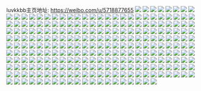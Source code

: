 luvkkbb主页地址: https://weibo.com/u/5718877655 
![](https://wx4.sinaimg.cn/mw2000/006f1Pkbgy1h93gmr6edvj31s82dp4qq.jpg) 
![](https://wx4.sinaimg.cn/mw2000/006f1Pkbgy1h93gmpdsuij31wg2j91ky.jpg) 
![](https://wx4.sinaimg.cn/mw2000/006f1Pkbgy1h93gmtvm24j31pc29t1ky.jpg) 
![](https://wx4.sinaimg.cn/mw2000/006f1Pkbgy1h93gmwxfy0j31w52iu4qq.jpg) 
![](https://wx4.sinaimg.cn/mw2000/006f1Pkbgy1h8qe75bd5rj30u00u07bj.jpg) 
![](https://wx4.sinaimg.cn/mw2000/006f1Pkbgy1h8qe75mf58j30sg0sg0vy.jpg) 
![](https://wx4.sinaimg.cn/mw2000/006f1Pkbgy1h8qe762187j30u00u07bi.jpg) 
![](https://wx4.sinaimg.cn/mw2000/006f1Pkbgy1h8krgq5gxoj30s90k9jua.jpg) 
![](https://wx4.sinaimg.cn/mw2000/006f1Pkbgy1h8jo7mlt48j30u015htce.jpg) 
![](https://wx4.sinaimg.cn/mw2000/006f1Pkbgy1h8flqbyc4uj30t30kn76e.jpg) 
![](https://wx4.sinaimg.cn/mw2000/006f1Pkbgy1h89wonlngyj31sc2dtb2a.jpg) 
![](https://wx4.sinaimg.cn/mw2000/006f1Pkbgy1h89woke6n9j31sc2dse82.jpg) 
![](https://wx4.sinaimg.cn/mw2000/006f1Pkbgy1h89woqpnr4j31sc2dse82.jpg) 
![](https://wx4.sinaimg.cn/mw2000/006f1Pkbgy1h89woykf8cj32da35rhdv.jpg) 
![](https://wx4.sinaimg.cn/mw2000/006f1Pkbgy1h879x3yn64j335s2dcqv5.jpg) 
![](https://wx4.sinaimg.cn/mw2000/006f1Pkbgy1h879x78npbj335s2dcb2a.jpg) 
![](https://wx4.sinaimg.cn/mw2000/006f1Pkbgy1h879xbgt4hj30zu25ohdt.jpg) 
![](https://wx4.sinaimg.cn/mw2000/006f1Pkbgy1h879xgnutmj324s2ud1ky.jpg) 
![](https://wx4.sinaimg.cn/mw2000/006f1Pkbgy1h879xlbr3kj32c033wkjm.jpg) 
![](https://wx4.sinaimg.cn/mw2000/006f1Pkbgy1h879x0qw8rj32702xckjl.jpg) 
![](https://wx4.sinaimg.cn/mw2000/006f1Pkbgy1h84y2g7m4gj30zu25okim.jpg) 
![](https://wx4.sinaimg.cn/mw2000/006f1Pkbgy1h84y2gnq3dj30zu17jafg.jpg) 
![](https://wx4.sinaimg.cn/mw2000/006f1Pkbgy1h84y2h3uccj30zo0z70x5.jpg) 
![](https://wx4.sinaimg.cn/mw2000/006f1Pkbgy1h84x77j6xtj30zu25o4kp.jpg) 
![](https://wx4.sinaimg.cn/mw2000/006f1Pkbgy1h84267sswgj30ed0iwdjy.jpg) 
![](https://wx4.sinaimg.cn/mw2000/006f1Pkbgy1h842687eq3j30r40wrn0t.jpg) 
![](https://wx4.sinaimg.cn/mw2000/006f1Pkbgy1h7wpe92fbvj326m1mvkjl.jpg) 
![](https://wx4.sinaimg.cn/mw2000/006f1Pkbgy1h7wpecqruyj31tf2f8u0x.jpg) 
![](https://wx4.sinaimg.cn/mw2000/006f1Pkbgy1h7wazrcpeyj31sc2dsu0y.jpg) 
![](https://wx4.sinaimg.cn/mw2000/006f1Pkbgy1h7wazpli25j31sc2dsb29.jpg) 
![](https://wx4.sinaimg.cn/mw2000/006f1Pkbgy1h7wazsehg6j31cp0w6tox.jpg) 
![](https://wx4.sinaimg.cn/mw2000/006f1Pkbgy1h7wazn56mqj32c0340x3l.jpg) 
![](https://wx4.sinaimg.cn/mw2000/006f1Pkbgy1h7wazuyv5aj319o1owqqt.jpg) 
![](https://wx4.sinaimg.cn/mw2000/006f1Pkbgy1h7qxx69y3jj30zu25odzm.jpg) 
![](https://wx4.sinaimg.cn/mw2000/006f1Pkbgy1h7pxlg0awuj31hc1hctft.jpg) 
![](https://wx4.sinaimg.cn/mw2000/006f1Pkbgy1h7oyi09tl6j30sg0nl783.jpg) 
![](https://wx4.sinaimg.cn/mw2000/006f1Pkbgy1h7oyi0ya5tj30zo15ewig.jpg) 
![](https://wx4.sinaimg.cn/mw2000/006f1Pkbgy1h7oyi1yr7oj30zu14k0xg.jpg) 
![](https://wx4.sinaimg.cn/mw2000/006f1Pkbgy1h7oyi2jnkcj30sg0y5jts.jpg) 
![](https://wx4.sinaimg.cn/mw2000/006f1Pkbgy1h7mxffwwe9j31qr2bo4qq.jpg) 
![](https://wx4.sinaimg.cn/mw2000/006f1Pkbgy1h7mxfi1ws7j31p429hnpd.jpg) 
![](https://wx4.sinaimg.cn/mw2000/006f1Pkbgy1h7mm2l288cj30jp09uwfp.jpg) 
![](https://wx4.sinaimg.cn/mw2000/006f1Pkbgy1h7iw4mj3ljj31sg2onb29.jpg) 
![](https://wx4.sinaimg.cn/mw2000/006f1Pkbgy1h7iw54ajroj30qr0qoq5e.jpg) 
![](https://wx4.sinaimg.cn/mw2000/006f1Pkbgy1h7iw4xw210j31yk2v7kjl.jpg) 
![](https://wx4.sinaimg.cn/mw2000/006f1Pkbgy1h7iw4sekh9j320k3264qq.jpg) 
![](https://wx4.sinaimg.cn/mw2000/006f1Pkbgy1h7iw4ui7iej31kh2d31kx.jpg) 
![](https://wx4.sinaimg.cn/mw2000/006f1Pkbgy1h7iw53odwtj320735s7wi.jpg) 
![](https://wx4.sinaimg.cn/mw2000/006f1Pkbgy1h7f5edanbkj31sc2ds7c8.jpg) 
![](https://wx4.sinaimg.cn/mw2000/006f1Pkbgy1h7f5eg493xj31sc2ds0zw.jpg) 
![](https://wx4.sinaimg.cn/mw2000/006f1Pkbgy1h7eh0xu42nj328f2z84qr.jpg) 
![](https://wx4.sinaimg.cn/mw2000/006f1Pkbgy1h7eh10l2fpj325x2vwx6q.jpg) 
![](https://wx4.sinaimg.cn/mw2000/006f1Pkbgy1h7eh130g3rj32882yy7wj.jpg) 
![](https://wx4.sinaimg.cn/mw2000/006f1Pkbgy1h7c0sn1w1mj32dc35sb2d.jpg) 
![](https://wx4.sinaimg.cn/mw2000/006f1Pkbgy1h7c0ssqtjnj32dc35sty3.jpg) 
![](https://wx4.sinaimg.cn/mw2000/006f1Pkbgy1h7c0vboz3fj32dc35skjp.jpg) 
![](https://wx4.sinaimg.cn/mw2000/006f1Pkbgy1h7c0oem1onj325a2v2u0y.jpg) 
![](https://wx4.sinaimg.cn/mw2000/006f1Pkbgy1h7c12txwe8j329i30oh6w.jpg) 
![](https://wx4.sinaimg.cn/mw2000/006f1Pkbgy1h7c0oj2fgjj32dc35stj6.jpg) 
![](https://wx4.sinaimg.cn/mw2000/006f1Pkbgy1h7c0oar2ktj327h2xzhdv.jpg) 
![](https://wx4.sinaimg.cn/mw2000/006f1Pkbgy1h7c12y7zgsj32dc35snph.jpg) 
![](https://wx4.sinaimg.cn/mw2000/006f1Pkbgy1h7c135an9oj32db35se84.jpg) 
![](https://wx4.sinaimg.cn/mw2000/006f1Pkbgy1h770hnzohzj31sc2dsu0y.jpg) 
![](https://wx4.sinaimg.cn/mw2000/006f1Pkbgy1h74ogzm18qj335s23uk4t.jpg) 
![](https://wx4.sinaimg.cn/mw2000/006f1Pkbgy1h74ogveedaj31wl2ux7wi.jpg) 
![](https://wx4.sinaimg.cn/mw2000/006f1Pkbgy1h74oh46l1wj335s23ue83.jpg) 
![](https://wx4.sinaimg.cn/mw2000/006f1Pkbgy1h74oh601wgj331920r4qq.jpg) 
![](https://wx4.sinaimg.cn/mw2000/006f1Pkbgy1h6zz7r9z7tj31bz1rzh4m.jpg) 
![](https://wx4.sinaimg.cn/mw2000/006f1Pkbgy1h6zz7rnzqej30k00qodjc.jpg) 
![](https://wx4.sinaimg.cn/mw2000/006f1Pkbgy1h6zz7sia4qj31ql2bgnjh.jpg) 
![](https://wx4.sinaimg.cn/mw2000/006f1Pkbgy1h6zvqtbf61j30yi0u6jze.jpg) 
![](https://wx4.sinaimg.cn/mw2000/006f1Pkbgy1h6zvrjqx65j30yi0urgre.jpg) 
![](https://wx4.sinaimg.cn/mw2000/006f1Pkbgy1h6t7o1djnyj324k2u3kjl.jpg) 
![](https://wx4.sinaimg.cn/mw2000/006f1Pkbgy1h6t7nxjyasj30sg1c3qkz.jpg) 
![](https://wx4.sinaimg.cn/mw2000/006f1Pkbgy1h6shrtlwe7j31bz1rzqrq.jpg) 
![](https://wx4.sinaimg.cn/mw2000/006f1Pkbgy1h6nri0dmyxj31bz2dchdt.jpg) 
![](https://wx4.sinaimg.cn/mw2000/006f1Pkbgy1h6m6h2pwv1j30ts12m42u.jpg) 
![](https://wx4.sinaimg.cn/mw2000/006f1Pkbgy1h6m6h3b360j30tt14xq48.jpg) 
![](https://wx4.sinaimg.cn/mw2000/006f1Pkbgy1h6lduw52o5j30yi0pmn33.jpg) 
![](https://wx4.sinaimg.cn/mw2000/006f1Pkbgy1h6jpy30shsj323u35sqv6.jpg) 
![](https://wx4.sinaimg.cn/mw2000/006f1Pkbgy1h6jpy65wmxj320730bdl4.jpg) 
![](https://wx4.sinaimg.cn/mw2000/006f1Pkbgy1h6bvpzzu0hj31sc2dsami.jpg) 
![](https://wx4.sinaimg.cn/mw2000/006f1Pkbgy1h645u2myvtj32c033yx15.jpg) 
![](https://wx4.sinaimg.cn/mw2000/006f1Pkbgy1h645u8dxxmj322t2rpwvy.jpg) 
![](https://wx4.sinaimg.cn/mw2000/006f1Pkbgy1h645ueidwaj327r2ybnpf.jpg) 
![](https://wx4.sinaimg.cn/mw2000/006f1Pkbgy1h645tszkgvj32dc35se82.jpg) 
![](https://wx4.sinaimg.cn/mw2000/006f1Pkbgy1h645ugthd5j32dc35sb2a.jpg) 
![](https://wx4.sinaimg.cn/mw2000/006f1Pkbgy1h645uj0j98j32dc35sgua.jpg) 
![](https://wx4.sinaimg.cn/mw2000/006f1Pkbgy1h5y4z82xhsj31c92dsdiz.jpg) 
![](https://wx4.sinaimg.cn/mw2000/006f1Pkbgy1h5y4z62h5bj31c92dsq6g.jpg) 
![](https://wx4.sinaimg.cn/mw2000/006f1Pkbgy1h5y4zatazjj31c92dsnpd.jpg) 
![](https://wx4.sinaimg.cn/mw2000/006f1Pkbgy1h5y4ze59dnj31ry2d9qv5.jpg) 
![](https://wx4.sinaimg.cn/mw2000/006f1Pkbgy1h5q0bd3befj323c2sg1kz.jpg) 
![](https://wx4.sinaimg.cn/mw2000/006f1Pkbgy1h5q0b7r4jbj31sc2dsx6p.jpg) 
![](https://wx4.sinaimg.cn/mw2000/006f1Pkbgy1h5q0bi8f0qj32d835s4qr.jpg) 
![](https://wx4.sinaimg.cn/mw2000/006f1Pkbgy1h5q0bkjc2xj327w2yj4en.jpg) 
![](https://wx4.sinaimg.cn/mw2000/006f1Pkbgy1h5q0b51wahj326d2whk4i.jpg) 
![](https://wx4.sinaimg.cn/mw2000/006f1Pkbgy1h5q0bmnit2j31zu2nqkjm.jpg) 
![](https://wx4.sinaimg.cn/mw2000/006f1Pkbgy1h5lng1ti0aj322m33zkjm.jpg) 
![](https://wx4.sinaimg.cn/mw2000/006f1Pkbgy1h5lng7iwhfj32bz33zu0y.jpg) 
![](https://wx4.sinaimg.cn/mw2000/006f1Pkbgy1h5lng3v5c9j31yl2m8npd.jpg) 
![](https://wx4.sinaimg.cn/mw2000/006f1Pkbgy1h5lnfxseldj321y2qmqv5.jpg) 
![](https://wx4.sinaimg.cn/mw2000/006f1Pkbgy1h5lngdjayyj32c0340b2c.jpg) 
![](https://wx4.sinaimg.cn/mw2000/006f1Pkbgy1h5lnghnyldj32c03401kz.jpg) 
![](https://wx4.sinaimg.cn/mw2000/006f1Pkbgy1h5i8lfb0u0j31zy2zzqv5.jpg) 
![](https://wx4.sinaimg.cn/mw2000/006f1Pkbgy1h5i8lz5irjj33344mohdy.jpg) 
![](https://wx4.sinaimg.cn/mw2000/006f1Pkbgy1h5i8ll64acj320v31bhdu.jpg) 
![](https://wx4.sinaimg.cn/mw2000/006f1Pkbgy1h5i8l1vk0pj31sc2ds7wi.jpg) 
![](https://wx4.sinaimg.cn/mw2000/006f1Pkbgy1h5i8m779grj32c0340b2b.jpg) 
![](https://wx4.sinaimg.cn/mw2000/006f1Pkbgy1h5i8l35mb6j31s02dc1kx.jpg) 
![](https://wx4.sinaimg.cn/mw2000/006f1Pkbgy1h5i8lnft43j323q35su0x.jpg) 
![](https://wx4.sinaimg.cn/mw2000/006f1Pkbgy1h5i8kwddpkj32c0340x6q.jpg) 
![](https://wx4.sinaimg.cn/mw2000/006f1Pkbgy1h5i8ld92r7j323u35sb2b.jpg) 
![](https://wx4.sinaimg.cn/mw2000/006f1Pkbgy1h5a9itfmn0j31ry35snpd.jpg) 
![](https://wx4.sinaimg.cn/mw2000/006f1Pkbgy1h4t25gt6mwj30yi1pcnfl.jpg) 
![](https://wx4.sinaimg.cn/mw2000/006f1Pkbgy1h4t25hppxpj325a2v2b29.jpg) 
![](https://wx4.sinaimg.cn/mw2000/006f1Pkbgy1h4t25j414gj30yi1pch6h.jpg) 
![](https://wx4.sinaimg.cn/mw2000/006f1Pkbgy1h4qv8sn1edj30yi1pch5p.jpg) 
![](https://wx4.sinaimg.cn/mw2000/006f1Pkbgy1h4qv8tfvbuj30yi1pckb3.jpg) 
![](https://wx4.sinaimg.cn/mw2000/006f1Pkbgy1h4qv8rs4jzj30yi1pc1ba.jpg) 
![](https://wx4.sinaimg.cn/mw2000/006f1Pkbgy1h4qv8u9qh3j30yi1pc4h2.jpg) 
![](https://wx4.sinaimg.cn/mw2000/006f1Pkbgy1h4eey6qxjwj31uy2h91ky.jpg) 
![](https://wx4.sinaimg.cn/mw2000/006f1Pkbgy1h4eey3o3blj324w2uj1ky.jpg) 
![](https://wx4.sinaimg.cn/mw2000/006f1Pkbgy1h4eey1pkmpj31q22ar7wh.jpg) 
![](https://wx4.sinaimg.cn/mw2000/006f1Pkbgy1h4eey4yfrmj32c03407wi.jpg) 
![](https://wx4.sinaimg.cn/mw2000/006f1Pkbgy1h4eexwsl5mj31zh2nbnpd.jpg) 
![](https://wx4.sinaimg.cn/mw2000/006f1Pkbgy1h4eexvmxqxj32c0340hdu.jpg) 
![](https://wx4.sinaimg.cn/mw2000/006f1Pkbgy1h4eexz9f1nj315o335x6p.jpg) 
![](https://wx4.sinaimg.cn/mw2000/006f1Pkbgy1h4eey0o3pxj325j2vfe81.jpg) 
![](https://wx4.sinaimg.cn/mw2000/006f1Pkbgy1h4eexuffnij315o3351ky.jpg) 
![](https://wx4.sinaimg.cn/mw2000/006f1Pkbgy1h4dnwpxh5ij32ad31u4qr.jpg) 
![](https://wx4.sinaimg.cn/mw2000/006f1Pkbgy1h4dnws4h3rj32ap329b2b.jpg) 
![](https://wx4.sinaimg.cn/mw2000/006f1Pkbgy1h4330p042zj322m340u0x.jpg) 
![](https://wx4.sinaimg.cn/mw2000/006f1Pkbgy1h4330ql9qzj322m340u0x.jpg) 
![](https://wx4.sinaimg.cn/mw2000/006f1Pkbgy1h4330nf91wj322m3401ky.jpg) 
![](https://wx4.sinaimg.cn/mw2000/006f1Pkbgy1h4330s5mewj313k1mx4gt.jpg) 
![](https://wx4.sinaimg.cn/mw2000/006f1Pkbgy1h4330wr8a6j323u35shdu.jpg) 
![](https://wx4.sinaimg.cn/mw2000/006f1Pkbgy1h4330lm2hqj320930fnpd.jpg) 
![](https://wx4.sinaimg.cn/mw2000/006f1Pkbgy1h3ypp3fp54j32c0340x6p.jpg) 
![](https://wx4.sinaimg.cn/mw2000/006f1Pkbgy1h3ypp4jv5lj31sc2dskjm.jpg) 
![](https://wx4.sinaimg.cn/mw2000/006f1Pkbgy1h3ypp22km3j31sc2dsx6q.jpg) 
![](https://wx4.sinaimg.cn/mw2000/006f1Pkbgy1h3qofe0o3ej32by33yb2a.jpg) 
![](https://wx4.sinaimg.cn/mw2000/006f1Pkbgy1h3qof3g9tjj32c033yb2a.jpg) 
![](https://wx4.sinaimg.cn/mw2000/006f1Pkbgy1h3ob867gabj323q2syqv5.jpg) 
![](https://wx4.sinaimg.cn/mw2000/006f1Pkbgy1h3ob7zyc80j32c033ze82.jpg) 
![](https://wx4.sinaimg.cn/mw2000/006f1Pkbgy1h3ob887s9fj328m2zh1ky.jpg) 
![](https://wx4.sinaimg.cn/mw2000/006f1Pkbgy1h3ob8scpy0j32c033zb2a.jpg) 
![](https://wx4.sinaimg.cn/mw2000/006f1Pkbgy1h3ob83e0jgj326y2x74qq.jpg) 
![](https://wx4.sinaimg.cn/mw2000/006f1Pkbgy1h3ob8gv90pj32c033y1ky.jpg) 
![](https://wx4.sinaimg.cn/mw2000/006f1Pkbgy1h3jti5m2pfj323q2syqv5.jpg) 
![](https://wx4.sinaimg.cn/mw2000/006f1Pkbgy1h3jtialgt9j31ue2gjkjl.jpg) 
![](https://wx4.sinaimg.cn/mw2000/006f1Pkbgy1h3jti7ywluj31sc2dsu0x.jpg) 
![](https://wx4.sinaimg.cn/mw2000/006f1Pkbgy1h3jti4hvpej320b2ode81.jpg) 
![](https://wx4.sinaimg.cn/mw2000/006f1Pkbgy1h3jti6kclyj31sc2ds1kx.jpg) 
![](https://wx4.sinaimg.cn/mw2000/006f1Pkbgy1h3jtienz81j323l2s5kjl.jpg) 
![](https://wx4.sinaimg.cn/mw2000/006f1Pkbgy1h3jtidpabej31sc2dskjl.jpg) 
![](https://wx4.sinaimg.cn/mw2000/006f1Pkbgy1h3jtifkm7vj320a2obhdt.jpg) 
![](https://wx4.sinaimg.cn/mw2000/006f1Pkbgy1h3hmyylgm2j304o04ut8o.jpg) 
![](https://wx4.sinaimg.cn/mw2000/006f1Pkbgy1h3hmz05vx6j31sc2dsu0x.jpg) 
![](https://wx4.sinaimg.cn/mw2000/006f1Pkbgy1h3hd2wtgfdj32bx33ux6p.jpg) 
![](https://wx4.sinaimg.cn/mw2000/006f1Pkbgy1h3hd2zmbs8j31sc2dshdt.jpg) 
![](https://wx4.sinaimg.cn/mw2000/006f1Pkbgy1h3hd35fe20j31oz29ce81.jpg) 
![](https://wx4.sinaimg.cn/mw2000/006f1Pkbgy1h3crf2zz3mj327k2y3qv5.jpg) 
![](https://wx4.sinaimg.cn/mw2000/006f1Pkbgy1h3cqev6e8bj31sc2dsnpd.jpg) 
![](https://wx4.sinaimg.cn/mw2000/006f1Pkbgy1h3cqerskpwj31xs2l14qq.jpg) 
![](https://wx4.sinaimg.cn/mw2000/006f1Pkbgy1h3cqewxkr6j31sc2dsqv5.jpg) 
![](https://wx4.sinaimg.cn/mw2000/006f1Pkbgy1h3cqeoue4bj326r2wykjl.jpg) 
![](https://wx4.sinaimg.cn/mw2000/006f1Pkbgy1h3cqf4whjfj32b23411kz.jpg) 
![](https://wx4.sinaimg.cn/mw2000/006f1Pkbgy1h3cqfannchj327d2xsx6p.jpg) 
![](https://wx4.sinaimg.cn/mw2000/006f1Pkbgy1h3cqezwysqj32ds1schdu.jpg) 
![](https://wx4.sinaimg.cn/mw2000/006f1Pkbgy1h3cqf89mt7j31qu340e82.jpg) 
![](https://wx4.sinaimg.cn/mw2000/006f1Pkbgy1h3ap30r0u7j333d1qnhdt.jpg) 
![](https://wx4.sinaimg.cn/mw2000/006f1Pkbgy1h3ap6a8sapj31qv33zu0x.jpg) 
![](https://wx4.sinaimg.cn/mw2000/006f1Pkbgy1h3ap2ixgr8j33401qv1ky.jpg) 
![](https://wx4.sinaimg.cn/mw2000/006f1Pkbgy1h36vw4aghvj31nf2787wh.jpg) 
![](https://wx4.sinaimg.cn/mw2000/006f1Pkbgy1h36vw1zz6qj31vq2ibnpd.jpg) 
![](https://wx4.sinaimg.cn/mw2000/006f1Pkbgy1h34l4wyxqij31sc2ds1ky.jpg) 
![](https://wx4.sinaimg.cn/mw2000/006f1Pkbgy1h34l4uoi8hj31sc2dsnpe.jpg) 
![](https://wx4.sinaimg.cn/mw2000/006f1Pkbgy1h34l525slmj31sc2dse82.jpg) 
![](https://wx4.sinaimg.cn/mw2000/006f1Pkbgy1h2wju3v5tsj32c033zb29.jpg) 
![](https://wx4.sinaimg.cn/mw2000/006f1Pkbgy1h2wju2tyhqj33181pbx6p.jpg) 
![](https://wx4.sinaimg.cn/mw2000/006f1Pkbgy1h2wju5ofp6j32c0340b2a.jpg) 
![](https://wx4.sinaimg.cn/mw2000/006f1Pkbgy1h2whb4trh2j31qi2bce82.jpg) 
![](https://wx4.sinaimg.cn/mw2000/006f1Pkbgy1h2whbasi2ej31sc2dsnpe.jpg) 
![](https://wx4.sinaimg.cn/mw2000/006f1Pkbgy1h2whb81fc0j31sc2dsnpe.jpg) 
![](https://wx4.sinaimg.cn/mw2000/006f1Pkbgy1h2vd1nd8b2j33401qv7wi.jpg) 
![](https://wx4.sinaimg.cn/mw2000/006f1Pkbgy1h2vd1hc8ucj33402c0qv6.jpg) 
![](https://wx4.sinaimg.cn/mw2000/006f1Pkbgy1h2vd1k6hp0j33401qvhdu.jpg) 
![](https://wx4.sinaimg.cn/mw2000/006f1Pkbgy1h2vd1e9p0fj335s2dcu0z.jpg) 
![](https://wx4.sinaimg.cn/mw2000/006f1Pkbgy1h2vd19p60sj33r42tcx6s.jpg) 
![](https://wx4.sinaimg.cn/mw2000/006f1Pkbgy1h2vd15zfqtj31rv2d5x6q.jpg) 
![](https://wx4.sinaimg.cn/mw2000/006f1Pkbgy1h2v0cv2no4j32bx33xb2a.jpg) 
![](https://wx4.sinaimg.cn/mw2000/006f1Pkbgy1h2v0cwu80uj32c03401ky.jpg) 
![](https://wx4.sinaimg.cn/mw2000/006f1Pkbgy1h2v0cyt4lrj31z42muu0x.jpg) 
![](https://wx4.sinaimg.cn/mw2000/006f1Pkbgy1h2v0ct8bzsj31xk2kqnpd.jpg) 
![](https://wx4.sinaimg.cn/mw2000/006f1Pkbgy1h2u5xi45jhj32c033yu0y.jpg) 
![](https://wx4.sinaimg.cn/mw2000/006f1Pkbgy1h2u5xjh9gij32by33xb29.jpg) 
![](https://wx4.sinaimg.cn/mw2000/006f1Pkbgy1h2u5xnrhq6j32c033zqv6.jpg) 
![](https://wx4.sinaimg.cn/mw2000/006f1Pkbgy1h2u5xt8vtaj30xc2s01kx.jpg) 
![](https://wx4.sinaimg.cn/mw2000/006f1Pkbgy1h2sqa8s1eqj314n14nn4w.jpg) 
![](https://wx4.sinaimg.cn/mw2000/006f1Pkbgy1h2sqa8anj1j31c01s01kx.jpg) 
![](https://wx4.sinaimg.cn/mw2000/006f1Pkbgy1h2sqa796plj3128128n2n.jpg) 
![](https://wx4.sinaimg.cn/mw2000/006f1Pkbgy1h2qv2x0m3aj31m625lkjl.jpg) 
![](https://wx4.sinaimg.cn/mw2000/006f1Pkbgy1h2qv2zyjojj31xa2kdx6p.jpg) 
![](https://wx4.sinaimg.cn/mw2000/006f1Pkbgy1h2qv2y7zy1j31dn1u6kin.jpg) 
![](https://wx4.sinaimg.cn/mw2000/006f1Pkbly1h2ohw3h8l9j32c0340u0y.jpg) 
![](https://wx4.sinaimg.cn/mw2000/006f1Pkbly1h2ohw6zv4qj32by33z4qr.jpg) 
![](https://wx4.sinaimg.cn/mw2000/006f1Pkbgy1h2mahgj7ifj30z81b0aqk.jpg) 
![](https://wx4.sinaimg.cn/mw2000/006f1Pkbgy1h29a8ubawjj31rr2dpkjl.jpg) 
![](https://wx4.sinaimg.cn/mw2000/006f1Pkbgy1h29a9i2wgqj31r02c0u0x.jpg) 
![](https://wx4.sinaimg.cn/mw2000/006f1Pkbgy1h25ydimqdjj31cq1szh2b.jpg) 
![](https://wx4.sinaimg.cn/mw2000/006f1Pkbgy1h252mgtuddj31sc2dsnl8.jpg) 
![](https://wx4.sinaimg.cn/mw2000/006f1Pkbgy1h235h4glnvj31sc2dsx6p.jpg) 
![](https://wx4.sinaimg.cn/mw2000/006f1Pkbgy1h235halzj6j31cg1sm7wh.jpg) 
![](https://wx4.sinaimg.cn/mw2000/006f1Pkbgy1h235heihy6j31hv1zte81.jpg) 
![](https://wx4.sinaimg.cn/mw2000/006f1Pkbgy1h208pldt0tj30xc1zp16x.jpg) 
![](https://wx4.sinaimg.cn/mw2000/006f1Pkbgy1h208plzwp2j33401o8wsl.jpg) 
![](https://wx4.sinaimg.cn/mw2000/006f1Pkbgy1h208pnc7qrj30xc1zpwoa.jpg) 
![](https://wx4.sinaimg.cn/mw2000/006f1Pkbgy1h2046t3yjdj31qg2b8qjb.jpg) 
![](https://wx4.sinaimg.cn/mw2000/006f1Pkbgy1h2046uijk7j32b432t1kx.jpg) 
![](https://wx4.sinaimg.cn/mw2000/006f1Pkbgy1h2046sa0dfj31th2faaz7.jpg) 
![](https://wx4.sinaimg.cn/mw2000/006f1Pkbgy1h1zuu3z0gfj31sc2dsu0y.jpg) 
![](https://wx4.sinaimg.cn/mw2000/006f1Pkbgy1h1zuu5ny01j31sc2dsqv5.jpg) 
![](https://wx4.sinaimg.cn/mw2000/006f1Pkbgy1h1vmyulpzmj32ku23ib29.jpg) 
![](https://wx4.sinaimg.cn/mw2000/006f1Pkbgy1h1tbrv5889j320o2rx7wh.jpg) 
![](https://wx4.sinaimg.cn/mw2000/006f1Pkbgy1h1tbrz6nxkj32c0340kjl.jpg) 
![](https://wx4.sinaimg.cn/mw2000/006f1Pkbgy1h1tbrs43igj32482tmb29.jpg) 
![](https://wx4.sinaimg.cn/mw2000/006f1Pkbgy1h1tbs3s3acj32c0340kjl.jpg) 
![](https://wx4.sinaimg.cn/mw2000/006f1Pkbgy1h1tbs8q3xyj32c0340kjl.jpg) 
![](https://wx4.sinaimg.cn/mw2000/006f1Pkbgy1h1tbsfbf3pj32c0340kjl.jpg) 
![](https://wx4.sinaimg.cn/mw2000/006f1Pkbgy1h1rz2m747hj31j221eh0h.jpg) 
![](https://wx4.sinaimg.cn/mw2000/006f1Pkbgy1h1rz2msew5j31kp23ldw2.jpg) 
![](https://wx4.sinaimg.cn/mw2000/006f1Pkbgy1h1rih4bq7gj31sc2dstz5.jpg) 
![](https://wx4.sinaimg.cn/mw2000/006f1Pkbgy1h1rih5ij77j31sc2dsqtd.jpg) 
![](https://wx4.sinaimg.cn/mw2000/006f1Pkbgy1h1qxjicviij31sc2ds4qq.jpg) 
![](https://wx4.sinaimg.cn/mw2000/006f1Pkbgy1h1oovn3jncj31d71tl7td.jpg) 
![](https://wx4.sinaimg.cn/mw2000/006f1Pkbgy1h1og1onjcaj31t42euu0x.jpg) 
![](https://wx4.sinaimg.cn/mw2000/006f1Pkbgy1h1ngjsvmdhj31bx1rwe81.jpg) 
![](https://wx4.sinaimg.cn/mw2000/006f1Pkbgy1h1n0ilutqfj32ds1sc1ky.jpg) 
![](https://wx4.sinaimg.cn/mw2000/006f1Pkbgy1h1n0ihul01j325t2vqkjl.jpg) 
![](https://wx4.sinaimg.cn/mw2000/006f1Pkbgy1h1m9td2ggxj31x12k1u0x.jpg) 
![](https://wx4.sinaimg.cn/mw2000/006f1Pkbgy1h1m9tbm5ttj31qc2b4h2l.jpg) 
![](https://wx4.sinaimg.cn/mw2000/006f1Pkbgy1h1jw8enk0cj31sc2dsu0x.jpg) 
![](https://wx4.sinaimg.cn/mw2000/006f1Pkbgy1h1jw8hbakoj31ku23s1ky.jpg) 
![](https://wx4.sinaimg.cn/mw2000/006f1Pkbgy1h1fkfuraqhj31sc2dsx6p.jpg) 
![](https://wx4.sinaimg.cn/mw2000/006f1Pkbgy1h1fkfvursaj31sc2dsnpd.jpg) 
![](https://wx4.sinaimg.cn/mw2000/006f1Pkbgy1h12lv123i4j31he1z77wh.jpg) 
![](https://wx4.sinaimg.cn/mw2000/006f1Pkbgy1h12lv03de0j31hc1z4b29.jpg) 
![](https://wx4.sinaimg.cn/mw2000/006f1Pkbgy1h12lv3a250j31hb1z27wh.jpg) 
![](https://wx4.sinaimg.cn/mw2000/006f1Pkbgy1h12lv28kr6j31sc2dsx6p.jpg) 
![](https://wx4.sinaimg.cn/mw2000/006f1Pkbgy1h0u2ep95rtj30yi1pcnim.jpg) 
![](https://wx4.sinaimg.cn/mw2000/006f1Pkbgy1h0u2epvq3vj30yi1pc4dt.jpg) 
![](https://wx4.sinaimg.cn/mw2000/006f1Pkbgy1h0u2er4bvmj30yi1pcaso.jpg) 
